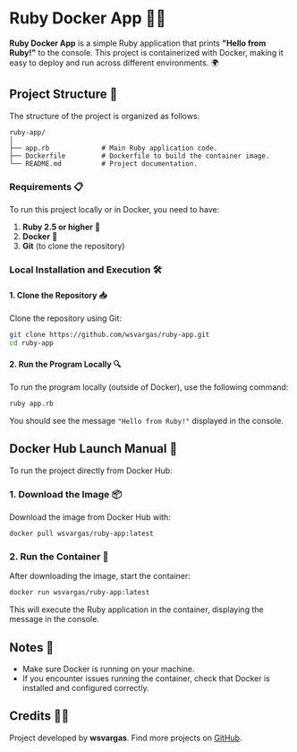 # Ruby Docker App 💎🚀

**Ruby Docker App** is a simple Ruby application that prints **"Hello from Ruby!"** to the console. This project is containerized with Docker, making it easy to deploy and run across different environments. 🌍

## Project Structure 📁

The structure of the project is organized as follows:

```
ruby-app/
│
├── app.rb             # Main Ruby application code.
├── Dockerfile         # Dockerfile to build the container image.
└── README.md          # Project documentation.
```

### Requirements 📋

To run this project locally or in Docker, you need to have:

1. **Ruby 2.5 or higher** 💎
2. **Docker** 🐳
3. **Git** (to clone the repository)

### Local Installation and Execution 🛠️

#### 1. Clone the Repository 📥

Clone the repository using Git:

```bash
git clone https://github.com/wsvargas/ruby-app.git
cd ruby-app
```

#### 2. Run the Program Locally 🔍

To run the program locally (outside of Docker), use the following command:

```bash
ruby app.rb
```

You should see the message `"Hello from Ruby!"` displayed in the console.

## Docker Hub Launch Manual 🐋

To run the project directly from Docker Hub:

### 1. Download the Image 📦

Download the image from Docker Hub with:

```bash
docker pull wsvargas/ruby-app:latest
```

### 2. Run the Container 🚀

After downloading the image, start the container:

```bash
docker run wsvargas/ruby-app:latest
```

This will execute the Ruby application in the container, displaying the message in the console.

## Notes 📝

- Make sure Docker is running on your machine.
- If you encounter issues running the container, check that Docker is installed and configured correctly.

## Credits 👨‍💻

Project developed by **wsvargas**. Find more projects on [GitHub](https://github.com/wsvargas).

